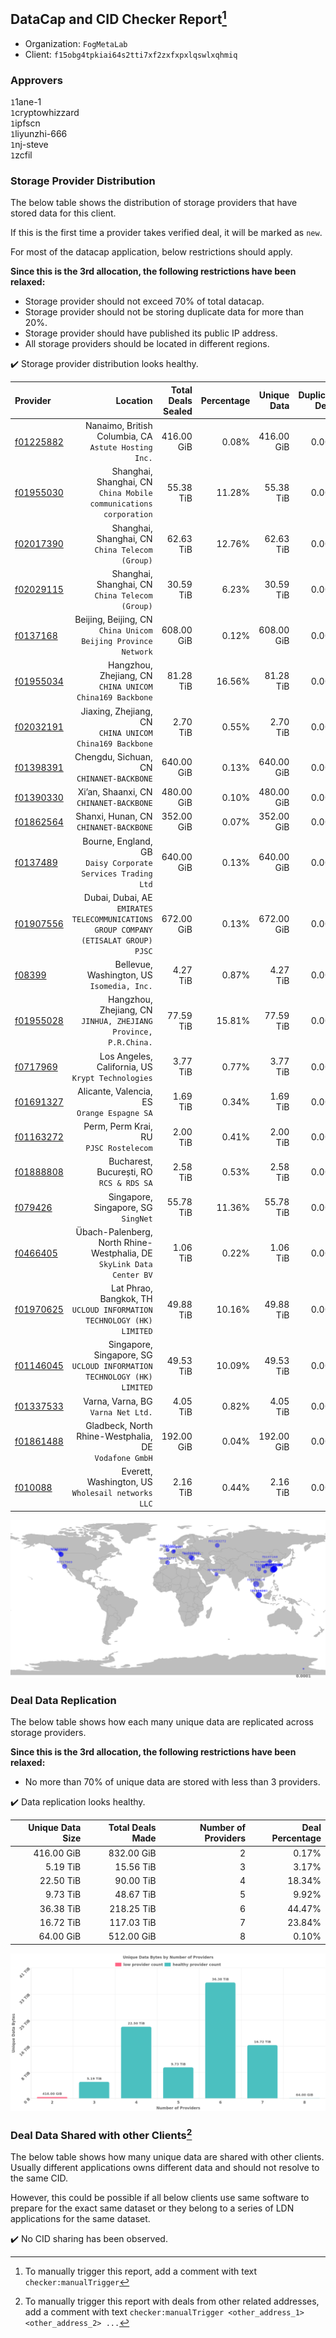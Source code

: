 ## DataCap and CID Checker Report[^1]
 - Organization: `FogMetaLab`
 - Client: `f15obg4tpkiai64s2tti7xf2zxfxpxlqswlxqhmiq`
### Approvers
`1`1ane-1<br/>`1`cryptowhizzard<br/>`1`ipfscn<br/>`1`liyunzhi-666<br/>`1`nj-steve<br/>`1`zcfil

### Storage Provider Distribution
The below table shows the distribution of storage providers that have stored data for this client.

If this is the first time a provider takes verified deal, it will be marked as `new`.

For most of the datacap application, below restrictions should apply.

**Since this is the 3rd allocation, the following restrictions have been relaxed:**
 - Storage provider should not exceed 70% of total datacap.
 - Storage provider should not be storing duplicate data for more than 20%.
 - Storage provider should have published its public IP address.
 - All storage providers should be located in different regions.

✔️ Storage provider distribution looks healthy.

| Provider                                              |                                                                               Location | Total Deals Sealed | Percentage | Unique Data | Duplicate Deals |
| :---------------------------------------------------- | -------------------------------------------------------------------------------------: | -----------------: | ---------: | ----------: | --------------: |
| [f01225882](https://filfox.info/en/address/f01225882) |                                Nanaimo, British Columbia, CA<br/>`Astute Hosting Inc.` |         416.00 GiB |      0.08% |  416.00 GiB |           0.00% |
| [f01955030](https://filfox.info/en/address/f01955030) |                   Shanghai, Shanghai, CN<br/>`China Mobile communications corporation` |          55.38 TiB |     11.28% |   55.38 TiB |           0.00% |
| [f02017390](https://filfox.info/en/address/f02017390) |                                     Shanghai, Shanghai, CN<br/>`China Telecom (Group)` |          62.63 TiB |     12.76% |   62.63 TiB |           0.00% |
| [f02029115](https://filfox.info/en/address/f02029115) |                                     Shanghai, Shanghai, CN<br/>`China Telecom (Group)` |          30.59 TiB |      6.23% |   30.59 TiB |           0.00% |
| [f0137168](https://filfox.info/en/address/f0137168)   |                       Beijing, Beijing, CN<br/>`China Unicom Beijing Province Network` |         608.00 GiB |      0.12% |  608.00 GiB |           0.00% |
| [f01955034](https://filfox.info/en/address/f01955034) |                            Hangzhou, Zhejiang, CN<br/>`CHINA UNICOM China169 Backbone` |          81.28 TiB |     16.56% |   81.28 TiB |           0.00% |
| [f02032191](https://filfox.info/en/address/f02032191) |                             Jiaxing, Zhejiang, CN<br/>`CHINA UNICOM China169 Backbone` |           2.70 TiB |      0.55% |    2.70 TiB |           0.00% |
| [f01398391](https://filfox.info/en/address/f01398391) |                                           Chengdu, Sichuan, CN<br/>`CHINANET-BACKBONE` |         640.00 GiB |      0.13% |  640.00 GiB |           0.00% |
| [f01390330](https://filfox.info/en/address/f01390330) |                                             Xi’an, Shaanxi, CN<br/>`CHINANET-BACKBONE` |         480.00 GiB |      0.10% |  480.00 GiB |           0.00% |
| [f01862564](https://filfox.info/en/address/f01862564) |                                              Shanxi, Hunan, CN<br/>`CHINANET-BACKBONE` |         352.00 GiB |      0.07% |  352.00 GiB |           0.00% |
| [f0137489](https://filfox.info/en/address/f0137489)   |                         Bourne, England, GB<br/>`Daisy Corporate Services Trading Ltd` |         640.00 GiB |      0.13% |  640.00 GiB |           0.00% |
| [f01907556](https://filfox.info/en/address/f01907556) | Dubai, Dubai, AE<br/>`EMIRATES TELECOMMUNICATIONS GROUP COMPANY (ETISALAT GROUP) PJSC` |         672.00 GiB |      0.13% |  672.00 GiB |           0.00% |
| [f08399](https://filfox.info/en/address/f08399)       |                                          Bellevue, Washington, US<br/>`Isomedia, Inc.` |           4.27 TiB |      0.87% |    4.27 TiB |           0.00% |
| [f01955028](https://filfox.info/en/address/f01955028) |                     Hangzhou, Zhejiang, CN<br/>`JINHUA, ZHEJIANG Province, P.R.China.` |          77.59 TiB |     15.81% |   77.59 TiB |           0.00% |
| [f0717969](https://filfox.info/en/address/f0717969)   |                                   Los Angeles, California, US<br/>`Krypt Technologies` |           3.77 TiB |      0.77% |    3.77 TiB |           0.00% |
| [f01691327](https://filfox.info/en/address/f01691327) |                                         Alicante, Valencia, ES<br/>`Orange Espagne SA` |           1.69 TiB |      0.34% |    1.69 TiB |           0.00% |
| [f01163272](https://filfox.info/en/address/f01163272) |                                              Perm, Perm Krai, RU<br/>`PJSC Rostelecom` |           2.00 TiB |      0.41% |    2.00 TiB |           0.00% |
| [f01888808](https://filfox.info/en/address/f01888808) |                                            Bucharest, București, RO<br/>`RCS & RDS SA` |           2.58 TiB |      0.53% |    2.58 TiB |           0.00% |
| [f079426](https://filfox.info/en/address/f079426)     |                                                 Singapore, Singapore, SG<br/>`SingNet` |          55.78 TiB |     11.36% |   55.78 TiB |           0.00% |
| [f0466405](https://filfox.info/en/address/f0466405)   |               Übach-Palenberg, North Rhine-Westphalia, DE<br/>`SkyLink Data Center BV` |           1.06 TiB |      0.22% |    1.06 TiB |           0.00% |
| [f01970625](https://filfox.info/en/address/f01970625) |                Lat Phrao, Bangkok, TH<br/>`UCLOUD INFORMATION TECHNOLOGY (HK) LIMITED` |          49.88 TiB |     10.16% |   49.88 TiB |           0.00% |
| [f01146045](https://filfox.info/en/address/f01146045) |              Singapore, Singapore, SG<br/>`UCLOUD INFORMATION TECHNOLOGY (HK) LIMITED` |          49.53 TiB |     10.09% |   49.53 TiB |           0.00% |
| [f01337533](https://filfox.info/en/address/f01337533) |                                                  Varna, Varna, BG<br/>`Varna Net Ltd.` |           4.05 TiB |      0.82% |    4.05 TiB |           0.00% |
| [f01861488](https://filfox.info/en/address/f01861488) |                               Gladbeck, North Rhine-Westphalia, DE<br/>`Vodafone GmbH` |         192.00 GiB |      0.04% |  192.00 GiB |           0.00% |
| [f010088](https://filfox.info/en/address/f010088)     |                                   Everett, Washington, US<br/>`Wholesail networks LLC` |           2.16 TiB |      0.44% |    2.16 TiB |           0.00% |

<img src="https://raw.githubusercontent.com/data-preservation-programs/filplus-checker-assets/main/filecoin-project/filecoin-plus-large-datasets/issues/1619/1693289171780.png"/>

### Deal Data Replication
The below table shows how each many unique data are replicated across storage providers.


**Since this is the 3rd allocation, the following restrictions have been relaxed:**
- No more than 70% of unique data are stored with less than 3 providers.

✔️ Data replication looks healthy.

| Unique Data Size | Total Deals Made | Number of Providers | Deal Percentage |
| ---------------: | ---------------: | ------------------: | --------------: |
|       416.00 GiB |       832.00 GiB |                   2 |           0.17% |
|         5.19 TiB |        15.56 TiB |                   3 |           3.17% |
|        22.50 TiB |        90.00 TiB |                   4 |          18.34% |
|         9.73 TiB |        48.67 TiB |                   5 |           9.92% |
|        36.38 TiB |       218.25 TiB |                   6 |          44.47% |
|        16.72 TiB |       117.03 TiB |                   7 |          23.84% |
|        64.00 GiB |       512.00 GiB |                   8 |           0.10% |

<img src="https://raw.githubusercontent.com/data-preservation-programs/filplus-checker-assets/main/filecoin-project/filecoin-plus-large-datasets/issues/1619/1693289172586.png"/>

### Deal Data Shared with other Clients[^3]
The below table shows how many unique data are shared with other clients.
Usually different applications owns different data and should not resolve to the same CID.

However, this could be possible if all below clients use same software to prepare for the exact same dataset or they belong to a series of LDN applications for the same dataset.

✔️ No CID sharing has been observed.

[^1]: To manually trigger this report, add a comment with text `checker:manualTrigger`

[^2]: Deals from those addresses are combined into this report as they are specified with `checker:manualTrigger`

[^3]: To manually trigger this report with deals from other related addresses, add a comment with text `checker:manualTrigger <other_address_1> <other_address_2> ...`
